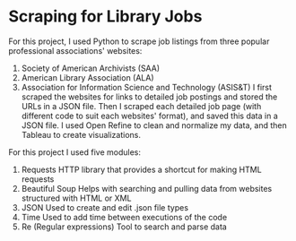 # Scraping for Library Jobs
For this project, I used Python to scrape job listings from three popular professional associations' websites:

1. Society of American Archivists (SAA)
2. American Library Association (ALA)
3. Association for Information Science and Technology (ASIS&T)
I first scraped the websites for links to detailed job postings and stored the URLs in a JSON file. Then I scraped each detailed job page (with different code to suit each websites' format), and saved this data in a JSON file. I used Open Refine to clean and normalize my data, and then Tableau to create visualizations.

For this project I used five modules:

1. Requests
HTTP library that provides a shortcut for making HTML requests
2. Beautiful Soup
Helps with searching and pulling data from websites structured with HTML or XML
3. JSON
Used to create and edit .json file types
4. Time
Used to add time between executions of the code
5. Re
(Regular expressions) Tool to search and parse data

